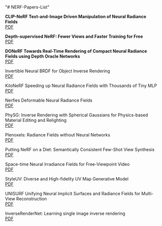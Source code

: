 "# NERF-Papers-List" 

**CLIP-NeRF Text-and-Image Driven Manipulation of Neural Radiance Fields**   
[PDF](https://arxiv.org/abs/2112.05139)  
  
**Depth-supervised NeRF: Fewer Views and Faster Training for Free**  
[PDF](https://arxiv.org/abs/2107.02791)  
  
**DONeRF Towards Real-Time Rendering of Compact Neural Radiance Fields using Depth Oracle Networks**  
[PDF](https://arxiv.org/abs/2103.03231)  
  
Invertible Neural BRDF for Object Inverse Rendering  
[PDF](https://arxiv.org/abs/2008.04030)  
  
KiloNeRF Speeding up Neural Radiance Fields with Thousands of Tiny MLP  
[PDF](https://arxiv.org/abs/2103.13744)  
  
Nerfies Deformable Neural Radiance Fields  
[PDF](https://arxiv.org/abs/2011.12948)  
  
PhySG: Inverse Rendering with Spherical Gaussians for Physics-based Material Editing and Relighting  
[PDF](https://arxiv.org/abs/2104.00674)  
  
Plenoxels: Radiance Fields without Neural Networks  
[PDF](https://arxiv.org/abs/2112.05131)  
  
Putting NeRF on a Diet: Semantically Consistent Few-Shot View Synthesis  
[PDF](https://arxiv.org/abs/2104.00677)  
  
Space-time Neural Irradiance Fields for Free-Viewpoint Video  
[PDF](https://arxiv.org/abs/2011.12950)  
  
StyleUV: Diverse and High-fidelity UV Map Generative Model  
[PDF](https://arxiv.org/abs/2011.12893)  
  
UNISURF Unifying Neural Implicit Surfaces and Radiance Fields for Multi-View Reconstruction  
[PDF](https://arxiv.org/abs/2104.10078)  
  
InverseRenderNet: Learning single image inverse rendering  
[PDF](https://arxiv.org/abs/1811.12328)  
  